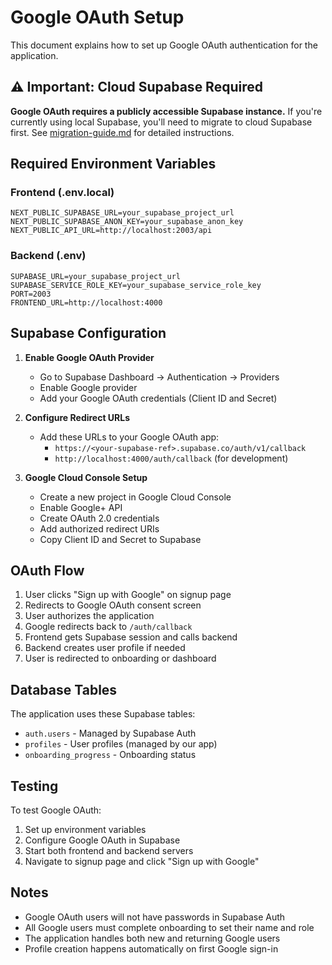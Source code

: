 # Google OAuth Setup

This document explains how to set up Google OAuth authentication for the application.

## ⚠️ Important: Cloud Supabase Required

**Google OAuth requires a publicly accessible Supabase instance.** If you're currently using local Supabase, you'll need to migrate to cloud Supabase first. See [migration-guide.md](./migration-guide.md) for detailed instructions.

## Required Environment Variables

### Frontend (.env.local)

```
NEXT_PUBLIC_SUPABASE_URL=your_supabase_project_url
NEXT_PUBLIC_SUPABASE_ANON_KEY=your_supabase_anon_key
NEXT_PUBLIC_API_URL=http://localhost:2003/api
```

### Backend (.env)

```
SUPABASE_URL=your_supabase_project_url
SUPABASE_SERVICE_ROLE_KEY=your_supabase_service_role_key
PORT=2003
FRONTEND_URL=http://localhost:4000
```

## Supabase Configuration

1. **Enable Google OAuth Provider**
   - Go to Supabase Dashboard → Authentication → Providers
   - Enable Google provider
   - Add your Google OAuth credentials (Client ID and Secret)

2. **Configure Redirect URLs**
   - Add these URLs to your Google OAuth app:
     - `https://<your-supabase-ref>.supabase.co/auth/v1/callback`
     - `http://localhost:4000/auth/callback` (for development)

3. **Google Cloud Console Setup**
   - Create a new project in Google Cloud Console
   - Enable Google+ API
   - Create OAuth 2.0 credentials
   - Add authorized redirect URIs
   - Copy Client ID and Secret to Supabase

## OAuth Flow

1. User clicks "Sign up with Google" on signup page
2. Redirects to Google OAuth consent screen
3. User authorizes the application
4. Google redirects back to `/auth/callback`
5. Frontend gets Supabase session and calls backend
6. Backend creates user profile if needed
7. User is redirected to onboarding or dashboard

## Database Tables

The application uses these Supabase tables:

- `auth.users` - Managed by Supabase Auth
- `profiles` - User profiles (managed by our app)
- `onboarding_progress` - Onboarding status

## Testing

To test Google OAuth:

1. Set up environment variables
2. Configure Google OAuth in Supabase
3. Start both frontend and backend servers
4. Navigate to signup page and click "Sign up with Google"

## Notes

- Google OAuth users will not have passwords in Supabase Auth
- All Google users must complete onboarding to set their name and role
- The application handles both new and returning Google users
- Profile creation happens automatically on first Google sign-in

